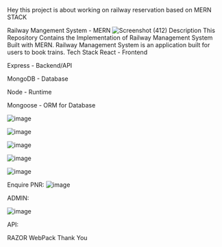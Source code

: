 Hey this project is about working on railway reservation based on MERN STACK

Railway Mangement System - MERN 
![Screenshot (412)](https://github.com/jennierj05/RailwayreservationMern-/assets/149866579/b3c83576-c2c8-4a51-a7d0-b9fa100db27f)
Description
This Repository Contains the Implementation of Railway Management System Built with MERN. Railway Management System is an application built for users to book trains.
Tech Stack
React - Frontend

Express - Backend/API

MongoDB - Database

Node - Runtime

Mongoose - ORM for Database

![image](https://github.com/jennierj05/RailwayreservationMern-/assets/149866579/1e520433-d455-4fe1-b41f-d6a803043e49)


![image](https://github.com/jennierj05/RailwayreservationMern-/assets/149866579/1682d58a-0de0-4911-a9c1-880a3ffa02a3)

![image](https://github.com/jennierj05/RailwayreservationMern-/assets/149866579/5f0a0939-94e9-4a5f-801d-79ca26330040)

![image](https://github.com/jennierj05/RailwayreservationMern-/assets/149866579/dbb04b5b-1bcf-4b0c-8b37-6be9e213a650)

![image](https://github.com/jennierj05/RailwayreservationMern-/assets/149866579/07001f45-b103-4073-8a5d-85701faa63f9)

Enquire PNR:
![image](https://github.com/jennierj05/RailwayreservationMern-/assets/149866579/56aeef7b-b32d-43eb-98d6-fa0f16e05ba4)

ADMIN:

![image](https://github.com/jennierj05/RailwayreservationMern-/assets/149866579/49c36722-147e-4d53-9d74-de468ee82e65)






API:

RAZOR
WebPack
Thank You






